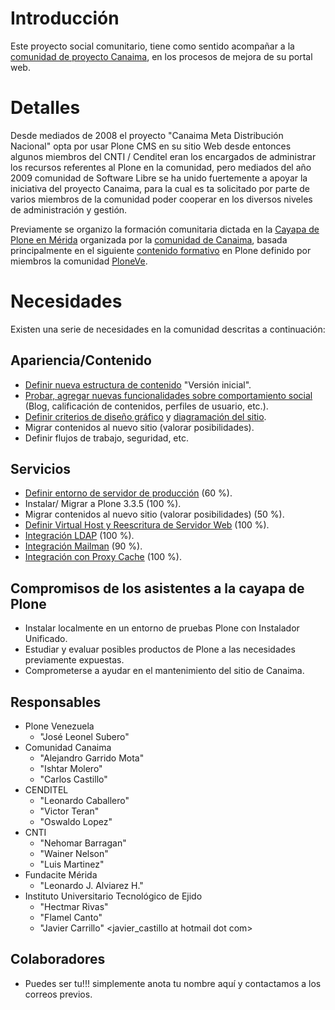 # Introducción #

Este proyecto social comunitario, tiene como sentido acompañar a la [comunidad de proyecto Canaima](http://canaima.softwarelibre.gob.ve/), en los procesos de mejora de su portal web.

# Detalles #

Desde mediados de 2008 el proyecto "Canaima Meta Distribución Nacional" opta por usar Plone CMS en su sitio Web desde entonces algunos miembros del CNTI / Cenditel eran los encargados de administrar los recursos referentes al Plone en la comunidad, pero mediados del año 2009 comunidad de Software Libre se ha unido fuertemente a apoyar la iniciativa del proyecto Canaima, para la cual es ta solicitado por parte de varios miembros de la comunidad poder cooperar en los diversos niveles de administración y gestión.

Previamente se organizo la formación comunitaria dictada en la [Cayapa de Plone en Mérida](http://wiki.canaima.softwarelibre.gob.ve/wiki/index.php/Cayapa_plone) organizada por la [comunidad de Canaima](http://canaima.softwarelibre.gob.ve/), basada principalmente en el siguiente [contenido formativo](http://www.coactivate.org/projects/ploneve/~xadentrenamiento-de-plone) en Plone definido por miembros la comunidad [PloneVe](PloneVe.md).

# Necesidades #

Existen una serie de necesidades en la comunidad descritas a continuación:

## Apariencia/Contenido ##

  * [Definir nueva estructura de contenido](http://wiki.canaima.softwarelibre.gob.ve/wiki/index.php/Definir_nueva_estructura_de_contenido) "Versión inicial".
  * [Probar, agregar nuevas funcionalidades sobre comportamiento social](http://wiki.canaima.softwarelibre.gob.ve/wiki/index.php/Probar%2C_agregar_nuevas_funcionalidades_sobre_comportamiento_social) (Blog, calificación de contenidos, perfiles de usuario, etc.).
  * [Definir criterios de diseño gráfico](http://wiki.canaima.softwarelibre.gob.ve/wiki/index.php/Definir_criterios_de_dise%C3%B1o_gr%C3%A1fico) y [diagramación del sitio](http://wiki.canaima.softwarelibre.gob.ve/wiki/index.php/Diagramaci%C3%B3n_del_sitio).
  * Migrar contenidos al nuevo sitio (valorar posibilidades).
  * Definir flujos de trabajo, seguridad, etc.

## Servicios ##

  * [Definir entorno de servidor de producción](http://wiki.canaima.softwarelibre.gob.ve/wiki/index.php/Definir_nueva_estructura_de_contenido) (60 %).
  * Instalar/ Migrar a Plone 3.3.5 (100 %).
  * Migrar contenidos al nuevo sitio (valorar posibilidades) (50 %).
  * [Definir Virtual Host y Reescritura de Servidor Web](http://wiki.canaima.softwarelibre.gob.ve/wiki/index.php/Definir_Virtual_Host_y_Reescritura_de_Servidor_Web) (100 %).
  * [Integración LDAP](http://wiki.canaima.softwarelibre.gob.ve/wiki/index.php/Integraci%C3%B3n_LDAP) (100 %).
  * [Integración Mailman](http://www.coactivate.org/projects/ploneve/integracion-de-sistemas-de-listas-de-correo-electronico-en-plone) (90 %).
  * [Integración con Proxy Cache](http://wiki.canaima.softwarelibre.gob.ve/wiki/index.php/Integraci%C3%B3n_con_Proxy_Cache) (100 %).

## Compromisos de los asistentes a la cayapa de Plone ##

  * Instalar localmente en un entorno de pruebas Plone con Instalador Unificado.
  * Estudiar y evaluar posibles productos de Plone a las necesidades previamente expuestas.
  * Comprometerse a ayudar en el mantenimiento del sitio de Canaima.

## Responsables ##

  * Plone Venezuela
    * "José Leonel Subero" <arawako at gmail dot com>
  * Comunidad Canaima
    * "Alejandro Garrido Mota" <garridomota at gmail dot com>
    * "Ishtar Molero" <ishtarmol at gmail dot com>
    * "Carlos Castillo" <castilloc185 at gmail dot com>
  * CENDITEL
    * "Leonardo Caballero" <lcaballero at cenditel dot gob dot ve>
    * "Victor Teran" <vteran93 at yahoo dot es>
    * "Oswaldo Lopez" <oswaldolo at hotmail dot com>
  * CNTI
    * "Nehomar Barragan" <nbarragan at cnti dot gob dot ve>
    * "Wainer Nelson" <wnelson at cnti dot gob dot ve>
    * "Luis Martinez" <lmartinez at cnti dot gob dot ve>
  * Fundacite Mérida
    * "Leonardo J. Alviarez H." <lalviarez at fundacite-merida dot gob dot ve>
  * Instituto Universitario Tecnológico de Ejido
    * "Hectmar Rivas" <hectmar at gmail dot com>
    * "Flamel Canto" <flamelcanto at gmail dot com>
    * "Javier Carrillo" <javier\_castillo at hotmail dot com>

## Colaboradores ##

  * Puedes ser tu!!! simplemente anota tu nombre aquí y contactamos a los correos previos.